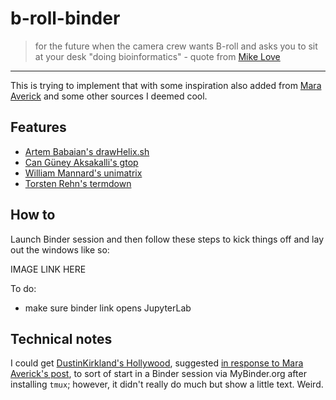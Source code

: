 # b-roll-binder

>for the future when the camera crew wants B-roll and asks you to sit at your desk "doing bioinformatics" - quote from [Mike Love](https://twitter.com/mikelove/status/1011270925868781568)

-----

This is trying to implement that with some inspiration also added from [Mara Averick](https://twitter.com/dataandme/status/1119027392838799361) and some other sources I deemed cool.

## Features
- [Artem Babaian's drawHelix.sh](https://github.com/bioSyntax/bioSyntax/blob/master/dev/scripts/drawHelix.sh)
- [Can Güney Aksakalli's gtop](https://github.com/aksakalli/gtop)
- [William Mannard's unimatrix](https://github.com/will8211/unimatrix)
- [Torsten Rehn's termdown](https://github.com/trehn/termdown)

## How to

Launch Binder session and then follow these steps to kick things off and lay out the windows like so:

IMAGE LINK HERE

To do:
- make sure binder link opens JupyterLab



## Technical notes

I could get [DustinKirkland's Hollywood](https://github.com/dustinkirkland/hollywood), suggested [in response to Mara Averick's post](https://twitter.com/yeedle/status/1119101335238926338), to sort of start in a Binder session via MyBinder.org after installing `tmux`; however, it didn't really do much but show a little text. Weird.
